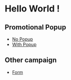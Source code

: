 # Hello World !

## Promotional Popup

- [No Popup](/nopopup)
- [With Popup](/withpopup)

## Other campaign

- [Form](/form)
